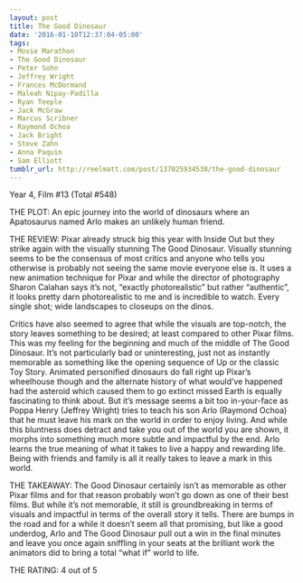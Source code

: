 ```yaml
---
layout: post
title: The Good Dinosaur
date: '2016-01-10T12:37:04-05:00'
tags:
- Movie Marathon
- The Good Dinosaur
- Peter Sohn
- Jeffrey Wright
- Frances McDormand
- Maleah Nipay-Padilla
- Ryan Teeple
- Jack McGraw
- Marcus Scribner
- Raymond Ochoa
- Jack Bright
- Steve Zahn
- Anna Paquin
- Sam Elliott
tumblr_url: http://reelmatt.com/post/137025934538/the-good-dinosaur
---
```

Year 4, Film #13 (Total #548)

THE PLOT: An epic journey into the world of dinosaurs where an Apatosaurus named Arlo makes an unlikely human friend.

THE REVIEW: Pixar already struck big this year with Inside Out but they strike again with the visually stunning The Good Dinosaur. Visually stunning seems to be the consensus of most critics and anyone who tells you otherwise is probably not seeing the same movie everyone else is. It uses a new animation technique for Pixar and while the director of photography Sharon Calahan says it’s not, “exactly photorealistic” but rather “authentic”, it looks pretty darn photorealistic to me and is incredible to watch. Every single shot; wide landscapes to closeups on the dinos.

Critics have also seemed to agree that while the visuals are top-notch, the story leaves something to be desired; at least compared to other Pixar films. This was my feeling for the beginning and much of the middle of The Good Dinosaur. It’s not particularly bad or uninteresting, just not as instantly memorable as something like the opening sequence of Up or the classic Toy Story. Animated personified dinosaurs do fall right up Pixar’s wheelhouse though and the alternate history of what would’ve happened had the asteroid which caused them to go extinct missed Earth is equally fascinating to think about. But it’s message seems a bit too in-your-face as Poppa Henry (Jeffrey Wright) tries to teach his son Arlo (Raymond Ochoa) that he must leave his mark on the world in order to enjoy living. And while this bluntness does detract and take you out of the world you are shown, it morphs into something much more subtle and impactful by the end. Arlo learns the true meaning of what it takes to live a happy and rewarding life. Being with friends and family is all it really takes to leave a mark in this world.

THE TAKEAWAY: The Good Dinosaur certainly isn’t as memorable as other Pixar films and for that reason probably won’t go down as one of their best films. But while it’s not memorable, it still is groundbreaking in terms of visuals and impactful in terms of the overall story it tells. There are bumps in the road and for a while it doesn’t seem all that promising, but like a good underdog, Arlo and The Good Dinosaur pull out a win in the final minutes and leave you once again sniffling in your seats at the brilliant work the animators did to bring a total “what if” world to life.

THE RATING: 4 out of 5
